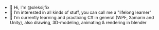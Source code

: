 - 👋 Hi, I’m @oleksijfix
- 👀 I’m interested in all kinds of stuff, you can call me a "lifelong learner" 
- 🌱 I’m currently learning and practicing C# in general (WPF, Xamarin and Unity), also drawing, 3D-modeling, animating & rendering in blender


<!---
oleksijfix/oleksijfix is a ✨ special ✨ repository because its `README.md` (this file) appears on your GitHub profile.
You can click the Preview link to take a look at your changes.
--->
